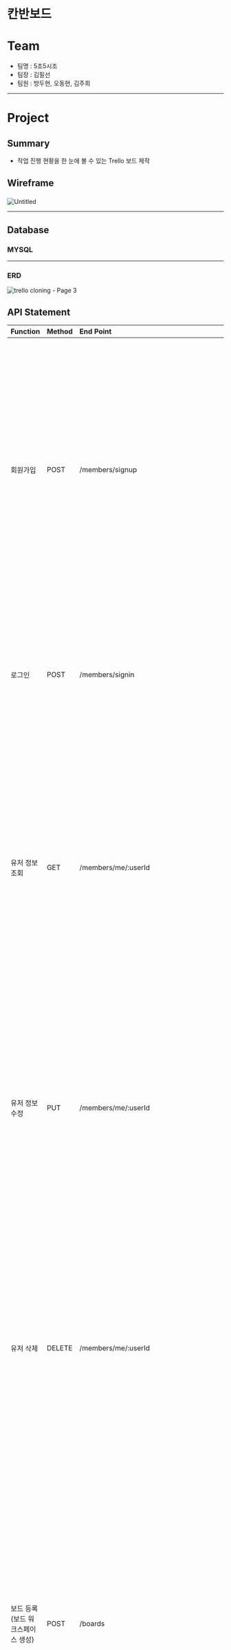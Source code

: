 # 칸반보드

# Team

- 팀명 : 5조5시조
- 팀장 : 김필선
- 팀원 : 방두현, 오동현, 김주희

---

# Project

## Summary

- 작업 진행 현황을 한 눈에 볼 수 있는 Trello 보드 제작

## Wireframe

###

![Untitled](https://github.com/sunsurely/trelloproject/assets/133676789/b8125436-62be-4f96-b5c4-d34e1fb4f884)

---

## Database

### MYSQL

---

### ERD

![trello cloning - Page 3](https://github.com/sunsurely/trelloproject/assets/133676789/bf36411b-ddec-41b9-9edd-efb4ac360ea9)

## API Statement

| Function                          | Method | End Point                                          | Request                                                                                                                                                                                        | Response                                                                                                                                              | Response(error)                                                                                                                                                                                                                                                                                                                                                                                                                                                            |
| :-------------------------------- | :----- | :------------------------------------------------- | :--------------------------------------------------------------------------------------------------------------------------------------------------------------------------------------------- | :---------------------------------------------------------------------------------------------------------------------------------------------------- | :------------------------------------------------------------------------------------------------------------------------------------------------------------------------------------------------------------------------------------------------------------------------------------------------------------------------------------------------------------------------------------------------------------------------------------------------------------------------- |
| 회원가입                          | POST   | /members/signup                                    | {<br>“name”:“홍길동”,<br>“email”:“aaa@gmail.com” ,<br>“password”: “1234”,<br>”confirm”:”1234”,<br>“content”:”반갑습니다”<br>}                                                                  | #201 회원가입에 성공한 경우<br>{ “message”: “회원 가입에 성공하였습니다.” }                                                                           | # 412 모든 항목을 입력하지 않을 경우<br>{"message": "모든 항목을 입력해주셔야 합니다."}<br># 412 password가 일치하지 경우<br>{"message": "패스워드가 일치하지 않습니다."}<br># 412 password 형식이 비정상적인 경우<br>{"message": "패스워드 형식이 일치하지 않습니다.}<br># 412 이메일이 중복된 경우<br>{"message": "중복된 이메일입니다."}<br># 400 예외 케이스에서 처리하지 못한 에러<br>{"message": "Server Error"}                                                     |
| 로그인                            | POST   | /members/signin                                    | <br>{<br>“email”: “aaa@gmail.com”,<br>“password”: “1234”<br>}                                                                                                                                  | #200 로그인에 성공한 경우<br>{ “message”: “로그인에 성공하였습니다.” }                                                                                | #412 해당하는 유저가 존재하지 않거나 패스워드가 틀릴 경우<br>{ ”message”: “닉네임 또는 패스워드를 확인해 주세요” }<br>#400 예외 케이스에서 처리하지 못한 에러<br>{ “message”: “로그인에 실패하였습니다.” }                                                                                                                                                                                                                                                                 |
| 유저 정보 조회                    | GET    | /members/me/:userId                                |                                                                                                                                                                                                | #200 유저 정보 조회 된 경우<br>{<br>“email” : “aaa@gamil.com”,<br>“content” : “반갑습니다.”<br>}                                                      | #404 유저가 존재하지 않는 경우<br>{ “message”: “유저가 존재하지 않습니다.” }<br>#403 Cookie가 존재하지 않는 경우<br>{ “message”: “로그인이 필요한 기능입니다.” }<br>#403 Cookie가 비정상적이거나 만료된 경우<br>{ “message”: “전달된 쿠키에서 오류가 발생하였습니다.” }<br>#400 예외 케이스에서 처리하지 못한 에러<br>{ “message”: “유저 정보 조회에 실패하였습니다.” }                                                                                                    |
| 유저 정보 수정                    | PUT    | /members/me/:userId                                | {<br>“password” : “1234”,<br>“content” : “하이요”<br>}                                                                                                                                         | #200 유저 정보가 수정 된 경우<br>{”message”:”유저 정보가 완료 되었습니다.”}                                                                           | #404 유저가 존재하지 않는 경우<br>{ “message”: “유저가 존재하지 않습니다.” }<br>#403 Cookie가 존재하지 않는 경우<br>{ “message”: “로그인이 필요한 기능입니다.” }<br>#403 Cookie가 비정상적이거나 만료된 경우<br>{ “message”: “전달된 쿠키에서 오류가 발생하였습니다.” }<br>#400 예외 케이스에서 처리하지 못한 에러<br>{ “message”: “유저 정보 수정에 실패하였습니다.” }                                                                                                    |
| 유저 삭제                         | DELETE | /members/me/:userId                                | {<br>“password” : “1234”<br>}                                                                                                                                                                  | #200 유저 정보가 삭제 된 경우<br>{”message”:”유저 정보가 삭제 되었습니다.”}                                                                           | #404 유저가 존재하지 않는 경우<br>{ “message”: “유저가 존재하지 않습니다.” }<br>#403 Cookie가 존재하지 않는 경우<br>{ “message”: “로그인이 필요한 기능입니다.” }<br>#403 Cookie가 비정상적이거나 만료된 경우<br>{ “message”: “전달된 쿠키에서 오류가 발생하였습니다.” }<br>#400 예외 케이스에서 처리하지 못한 에러<br>{ “message”: “유저 정보 수정에 실패하였습니다.” }                                                                                                    |
| 보드 등록(보드 워크스페이스 생성) | POST   | /boards                                            | {<br>“name” : “5조계획표”,<br>“userId”: 2,<br>“color” : “green”,<br>“discription”:”우리의 계획!”<br>}                                                                                          | #201 등록 된 경우<br>{”message”:”등록되었습니다.”}                                                                                                    | #412 body 데이터가 정삭적으로 전될되지 않는 경우<br>{ “message”: “데이터 형식이 올바르지 않습니다.” }<br>#403 계정이 admin계정이 아닐 경우<br>{ “message”: “admin계정이 아닙니다.” }<br>#403 Cookie가 존재하지 않는 경우<br>{ “message”: “로그인이 필요한 기능입니다.” }<br>#403 Cookie가 비정상적이거나 만료된 경우<br>{ “message”: “전달된 쿠키에서 오류가 발생하였습니다.” }<br>#400 예외 케이스에서 처리하지 못한 에러<br>{ “message”: “가게 등록에 실패하였습니다.” } |
| 보드 목록 조회                    | GET    | /boards                                            |                                                                                                                                                                                                | #200 보드 조회 된 경우<br>{ <br>“name” : “5조계획표”,<br>“color” : “green”,<br>“description”:”우리의 계획!”<br>}                                      | #404 보드가 존재하지 않는 경우<br>{ “message”: “보드가 존재하지 않습니다.” }<br>#400 예외 케이스에서 처리하지 못한 에러<br>{ “message”: “보드 조회에 실패하였습니다.” }                                                                                                                                                                                                                                                                                                    |
| 보드조회                          | GET    | /boards/:boardId                                   |                                                                                                                                                                                                | #200 보드 조회 된 경우<br>{<br>“name” : “5조계획표”,<br>“color” : “green”,<br>“description”:”우리의 계획!”<br>}                                       | #404 보드가 존재하지 않는 경우<br>{ “message”: “보드가 존재하지 않습니다.” }<br>#400 예외 케이스에서 처리하지 못한 에러<br>{ “message”: “보드 조회에 실패하였습니다.” }                                                                                                                                                                                                                                                                                                    |
| 보드 수정                         | PUT    | /boards/:boardId                                   | {<br>“name” : “5조계획표”,<br>“color” : “green”,<br>“discription”:”우리의 계획!”<br>}                                                                                                          | #200 수정된 경우<br>{”message”:”수정 되었습니다.”}                                                                                                    | # 412 보드 이름이 중복된 경우<br>{"message": "중복된 보드 이름입니다."}<br># 400 예외 케이스에서 처리하지 못한 에러<br>{ “message”: “보드 수정에 실패하였습니다.” }                                                                                                                                                                                                                                                                                                        |
| 보드 삭제                         | DELETE | /boards/:boardId                                   |                                                                                                                                                                                                | #200 삭제된 경우<br>{”message”:”삭제 되었습니다.”}                                                                                                    | #404 보드가 존재하지 않는 경우<br>{ “message”: “보드가 존재하지 않습니다.” }<br>#400 예외 케이스에서 처리하지 못한 에러<br>{ “message”: “보드 삭제에 실패하였습니다.” }                                                                                                                                                                                                                                                                                                    |
| 보드 친구(사용자) 초대            | POST   | /boards/:boardId/invitation                        | {<br>“email” : “aaa@gmail.com”<br>}                                                                                                                                                            | #200 초대에 성공한 경우<br>{”message”:”초대 되었습니다.”}                                                                                             |
| 보드 멤버조회                     | GET    | /boards/:boardId/invitation                        |                                                                                                                                                                                                |                                                                                                                                                       |
| 컬럼 조회                         | GET    | /boards/:boardId/column                            |                                                                                                                                                                                                | #200 조회된 경우<br>{<br>"columnList": [<br>{<br>"name": "컬럼 이름",<br>"position": 4<br>},<br>{<br>"name": "컬럼 이름",<br>"position": 3<br>}<br>]} | #404 보드가 존재하지 않는 경우<br>{ “message”: “존재하지 않는 보드입니다.” }<br>#403 해당 보드에 초대되지 않은 유저의 경우<br>{ “message”: “해당 보드에 초대된 회원이 아닙니다.” }<br>#400 예외 케이스에서 처리하지 못한 에러<br>{ “message”: “Server Error” }                                                                                                                                                                                                             |
| 컬럼 생성                         | POST   | /boards/:boardId/column                            | {<br>“name” : “Upcomming”,<br>“position” : 1<br>}                                                                                                                                              | #201 등록 된 경우<br>{”message”:”컬럼을 추가하였습니다.”}                                                                                             | # 400 name을 입력하지 않는 경우<br>{"message": "컬럼 이름을 입력해주세요."}<br># 400 position을 입력하지 않는 경우<br>{"message": "컬럼 위치를 입력해주세요."}<br>#404 보드가 존재하지 않는 경우<br>{ “message”: “존재하지 않는 보드입니다.” }<br>#403 해당 보드에 초대되지 않은 유저의 경우<br>{ “message”: “해당 보드에 초대된 회원이 아닙니다.” }<br>#400 예외 케이스에서 처리하지 못한 에러<br>{ “message”: “Server Error” }                                           |
| 컬럼 이름 수정                    | PUT    | /boards/:boardId/column/:columnId/name             | {<br>“name” : “In Progress”<br>}                                                                                                                                                               | #200 수정된 경우<br>{”message”:”컬럼 이름이 수정되었습니다.”}                                                                                         | # 400 name을 입력하지 않는 경우<br>{"message": "수정할 컬럼 이름을 입력해주세요."}<br>#404 컬럼이 존재하지 않는 경우<br>{ “message”: “존재하지 않는 컬럼입니다.” }<br>#403 해당 보드에 초대되지 않은 유저의 경우<br>{ “message”: “해당 보드에 초대된 회원이 아닙니다.” }<br>#400 예외 케이스에서 처리하지 못한 에러<br>{ “message”: “Server Error” }                                                                                                                       |
| 컬럼 순서 수정                    | PUT    | /boards/:boardId/column/:columnId/position         | {<br>“position” : 2<br>}                                                                                                                                                                       | #200 수정된 경우<br>{”message”:”컬럼 위치가 수정되었습니다.”}                                                                                         | # 400 position을 입력하지 않는 경우<br>{"message": "수정할 컬럼 위치를 입력해주세요."}<br>#404 컬럼이 존재하지 않는 경우<br>{ “message”: “존재하지 않는 컬럼입니다.” }<br>#403 해당 보드에 초대되지 않은 유저의 경우<br>{ “message”: “해당 보드에 초대된 회원이 아닙니다.” }<br>#400 예외 케이스에서 처리하지 못한 에러<br>{ “message”: “Server Error” }                                                                                                                   |
| 컬럼 삭제                         | DELETE | /boards/:boardId/column/:columnId                  |                                                                                                                                                                                                | #200 삭제된 경우<br>{”message”:”컬럼을 삭제하였습니다.”}                                                                                              | #404 컬럼이 존재하지 않는 경우<br>{ “message”: “존재하지 않는 컬럼입니다.” }<br>#403 해당 보드에 초대되지 않은 유저의 경우<br>{ “message”: “해당 보드에 초대된 회원이 아닙니다.” }<br>#400 예외 케이스에서 처리하지 못한 에러<br>{ “message”: “Server Error” }                                                                                                                                                                                                             |
| 카드 조회                         | GET    | /boards/:boardId/cards                             |                                                                                                                                                                                                |                                                                                                                                                       |
| 카드 생성                         | POST   | /boards/:boardId/cards                             | {<br>“name” : “와이어프레임짜기”,<br>“description” : “대략적인 와이어 프레임 짜기”,<br>”position”:1 (if position is not existing, the default value will be 0)<br>“deadline”:”2023-09-27”<br>} |                                                                                                                                                       |
| 카드 내용 + 순서 수정             | PUT    | /boards/:boardId/cards/:cardId                     | {<br>“name” : “이걸로 바꾸기”,<br>“description” : “이건 꼭 해내자!”,<br>“deadline”:”2080-12-31”<br>}                                                                                           |                                                                                                                                                       |
| 카드 삭제                         | DELETE | /boards/:boardId/cards/:cardId                     |                                                                                                                                                                                                |                                                                                                                                                       |
| 카드에 댓글 달기                  | POST   | /boards/:boardId/cards/:cardId/comments            | {<br>“content” : “댓글이여”<br>}                                                                                                                                                               |                                                                                                                                                       |
| 카드 댓글 삭제                    | DELETE | /boards/:boardId/cards/:cardId/comments/:commentId |                                                                                                                                                                                                |                                                                                                                                                       |

## 역할 분담

김필선

- 인증관련(회원가입, 로그인), 회원조회, 회원정보수정, 회원삭제
- 카드(조회, 등록, 수정(제목, 내용, 담당자, 마감일, 색상, 위치), 삭제), 카드 댓글(조회, 등록, 삭제)

오동현

- 보드(조회, 등록, 수정, 삭제, 초대, 초대된 멤버 조회)

김주희

- 컬럼(조회, 등록, 수정(이름, 위치), 삭제)

방두현

- 프론트 리액트 전담

---

# Code Convention

함수, 변수명 - camelCase
테이블명 - 복수
모델명, 클래스명 - 단수(PaskalCase)
예외 처리 - 커스텀 Error 사용(utils/makeErrorUtil.js)

---

| method | 변수명 |
| :----: | :----: |
|   C    | create |
|   R    |  get   |
|   U    | modify |
|   D    | delete |

